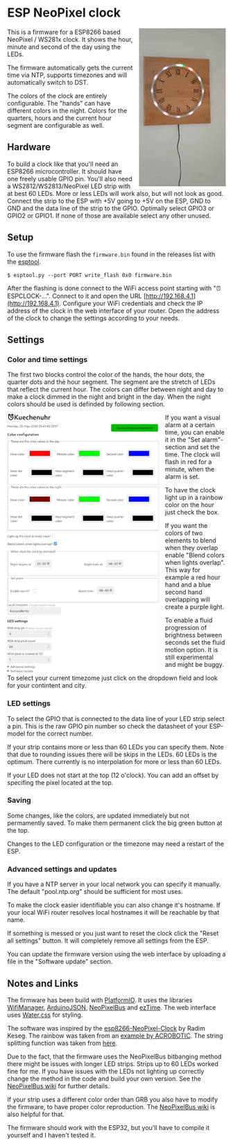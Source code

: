 # ESP NeoPixel clock 

<img align="right" width="200" src="clock.gif" alt="A NeoPixel clock ticking away" style="margin-left: 1em"/>

This is a firmware for a ESP8266 based NeoPixel / WS281x clock. It shows the hour, minute and second of the day using the LEDs. 

The firmware automatically gets the current time via NTP, supports timezones and will automatically switch to DST.

The colors of the clock are entirely configurable. The "hands" can have different colors in the night. Colors for the quarters, hours and the current hour segment are configurable as well. 

## Hardware

To build a clock like that you'll need an ESP8266 microcontroller. It should have one freely usable GPIO pin. You'll also need a WS2812/WS2813/NeoPixel LED strip with at best 60 LEDs. More or less LEDs will work also, but will not look as good. Connect the strip to the ESP with +5V going to +5V on the ESP, GND to GND and the data line of the strip to the GPIO. Optimally select GPIO3 or GPIO2 or GPIO1. If none of those are available select any other unused. 

## Setup

To use the firmware flash the `firmware.bin` found in the releases list with the [esptool](https://github.com/espressif/esptool).

```plaintext
$ esptool.py --port PORT write_flash 0x0 firmware.bin
```

After the flashing is done connect to the WiFi access point starting with "⏰ESPCLOCK-...". Connect to it and open the URL [http://192.168.4.1](http://192.168.4.1). Configure your WiFi credentials and check the IP address of the clock in the web interface of your router. Open the address of the clock to change the settings according to your needs.

## Settings

### Color and time settings
The first two blocks control the color of the hands, the hour dots, the quarter dots and the hour segment. The segment are the stretch of LEDs that reflect the current hour. The colors can differ between night and day to make a clock dimmed in the night and bright in the day. When the night colors should be used is definded by following section.

<img align="left" width="350" src="screenshot.jpg" alt="A NeoPixel clock ticking away" style="margin-right: 1em"/>

If you want a visual alarm at a certain time, you can enable it in the "Set alarm"-section and set the time. The clock will flash in red for a minute, when the alarm is set.

To have the clock light up in a rainbow color on the hour just check the box.

If you want the colors of two elements to blend when they overlap enable "Blend colors when lights overlap". This way for example a red hour hand and a blue second hand overlapping will create a purple light.

To enable a fluid progression of brightness between seconds set the fluid motion option. It is still experimental and might be buggy.

To select your current timezome just click on the dropdown field and look for your contintent and city.

### LED settings

To select the GPIO that is connected to the data line of your LED strip select a pin. This is the raw GPIO pin number so check the datasheet of your ESP-model for the correct number.

If your strip contains more or less than 60 LEDs you can specify them. Note that due to rounding issues there will be skips in the LEDs. 60 LEDs is the optimum. There currently is no interpolation for more or less than 60 LEDs.

If your LED does not start at the top (12 o'clock). You can add an offset by specifing the pixel located at the top. 

### Saving

Some changes, like the colors, are updated immediately but not permamently saved. To make them permanent click the big green button at the top.

Changes to the LED configuration or the timezone may need a restart of the ESP.

### Advanced settings and updates

If you have a NTP server in your local network you can specify it manually. The default "pool.ntp.org" should be sufficient for most uses.

To make the clock easier identifiable you can also change it's hostname. If your local WiFi router resolves local hostnames it will be reachable by that name.

If something is messed or you just want to reset the clock click the "Reset all settings" button. It will completely remove all settings from the ESP.

You can update the firmware version using the web interface by uploading a file in the "Software update" section. 

## Notes and Links

The firmware has been build with [PlatformIO](https://platformio.org/). It uses the libraries [WifiManager](https://github.com/tzapu/WiFiManager), [ArduinoJSON](https://arduinojson.org/), [NeoPixelBus](https://github.com/Makuna/NeoPixelBus/) and [ezTime](https://github.com/ropg/ezTime). The web interface uses [Water.css](https://watercss.netlify.app/) for styling.

The software was inspired by the [esp8266-NeoPixel-Clock](https://github.com/radimkeseg/esp8266-NeoPixel-Clock) by Radim Keseg. The rainbow was taken from an [example by ACROBOTIC](https://github.com/acrobotic/Ai_Demos_NeoPixelBus/blob/master/Rainbow/Rainbow.ino). The string splitting function was taken from [here](https://github.com/BenTommyE/Arduino_getStringPartByNr/blob/master/getStringPartByNr.ino).

Due to the fact, that the firmware uses the NeoPixelBus bitbanging method there might be issues with longer LED strips. Strips up to 60 LEDs worked fine for me. If you have issues with the LEDs not lighting up correctly change the method in the code and build your own version. See the [NeoPixelBus wiki](https://github.com/Makuna/NeoPixelBus/wiki/ESP8266-NeoMethods#neoesp8266dma800kbpsmethod) for further details. 

If your strip uses a different color order than GRB you also have to modify the firmware, to have proper color reproduction. The [NeoPixelBus wiki](https://github.com/Makuna/NeoPixelBus/wiki/NeoPixelBus-object#neo-features) is also helpful for that.

The firmware should work with the ESP32, but you'll have to compile it yourself and I haven't tested it. 